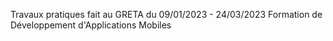 
Travaux pratiques fait au GRETA du 09/01/2023 - 24/03/2023
Formation de Développement d'Applications Mobiles

